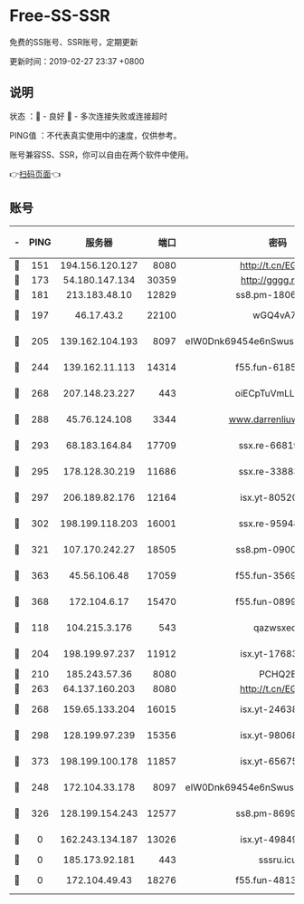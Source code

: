 # Free-SS-SSR

免费的SS账号、SSR账号，定期更新

更新时间：2019-02-27 23:37 +0800

## 说明

状态     ：🙂 - 良好 🙁 - 多次连接失败或连接超时

PING值   ：不代表真实使用中的速度，仅供参考。

账号兼容SS、SSR，你可以自由在两个软件中使用。

👉[扫码页面](https://liesauer.github.io/free-ss-ssr.github.io/)👈

## 账号

|-|PING|服务器|端口|密码|加密方式|区域|
|:----:|:----:|:-----:|-----:|:----:|:----:|:----:|
|🙂|151|194.156.120.127|8080|http://t.cn/EGJIyrl|rc4-md5|RU|
|🙂|173|54.180.147.134|30359|http://gggg.rocks|chacha20|KR|
|🙂|181|213.183.48.10|12829|ss8.pm-18060932|rc4-md5|RU|
|🙂|197|46.17.43.2|22100|wGQ4vA7D|aes-256-gcm|RU|
|🙂|205|139.162.104.193|8097|eIW0Dnk69454e6nSwuspv9DmS201tQ0D|aes-256-cfb|JP|
|🙂|244|139.162.11.113|14314|f55.fun-61852729|aes-256-cfb|SG|
|🙂|268|207.148.23.227|443|oiECpTuVmLLxk4Ts|aes-256-cfb|US|
|🙂|288|45.76.124.108|3344|www.darrenliuwei.com|aes-256-cfb|AU|
|🙂|293|68.183.164.84|17709|ssx.re-66819561|aes-256-cfb|US|
|🙂|295|178.128.30.219|11686|ssx.re-33883463|aes-256-cfb|SG|
|🙂|297|206.189.82.176|12164|isx.yt-80520846|aes-256-cfb|SG|
|🙂|302|198.199.118.203|16001|ssx.re-95948292|aes-256-cfb|US|
|🙂|321|107.170.242.27|18505|ss8.pm-09004654|aes-256-cfb|US|
|🙂|363|45.56.106.48|17059|f55.fun-35691785|aes-256-cfb|US|
|🙂|368|172.104.6.17|15470|f55.fun-08999050|aes-256-cfb|US|
|🙂|118|104.215.3.176|543|qazwsxedc|aes-256-gcm|JP|
|🙂|204|198.199.97.237|11912|isx.yt-17683738|aes-256-cfb|US|
|🙂|210|185.243.57.36|8080|PCHQ2E|rc4-md5|US|
|🙂|263|64.137.160.203|8080|http://t.cn/EGJIyrl|rc4-md5|CA|
|🙂|268|159.65.133.204|16015|isx.yt-24638094|aes-256-cfb|SG|
|🙂|298|128.199.97.239|15356|isx.yt-98068563|aes-256-cfb|SG|
|🙂|373|198.199.100.178|11857|isx.yt-65675109|aes-256-cfb|US|
|🙁|248|172.104.33.178|8097|eIW0Dnk69454e6nSwuspv9DmS201tQ0D|aes-256-cfb|SG|
|🙁|326|128.199.154.243|12577|ss8.pm-86995994|aes-256-cfb|SG|
|🙁|0|162.243.134.187|13026|isx.yt-49849893|aes-256-cfb|US|
|🙁|0|185.173.92.181|443|sssru.icu|rc4-md5|RU|
|🙁|0|172.104.49.43|18276|f55.fun-48130334|aes-256-cfb|SG|
